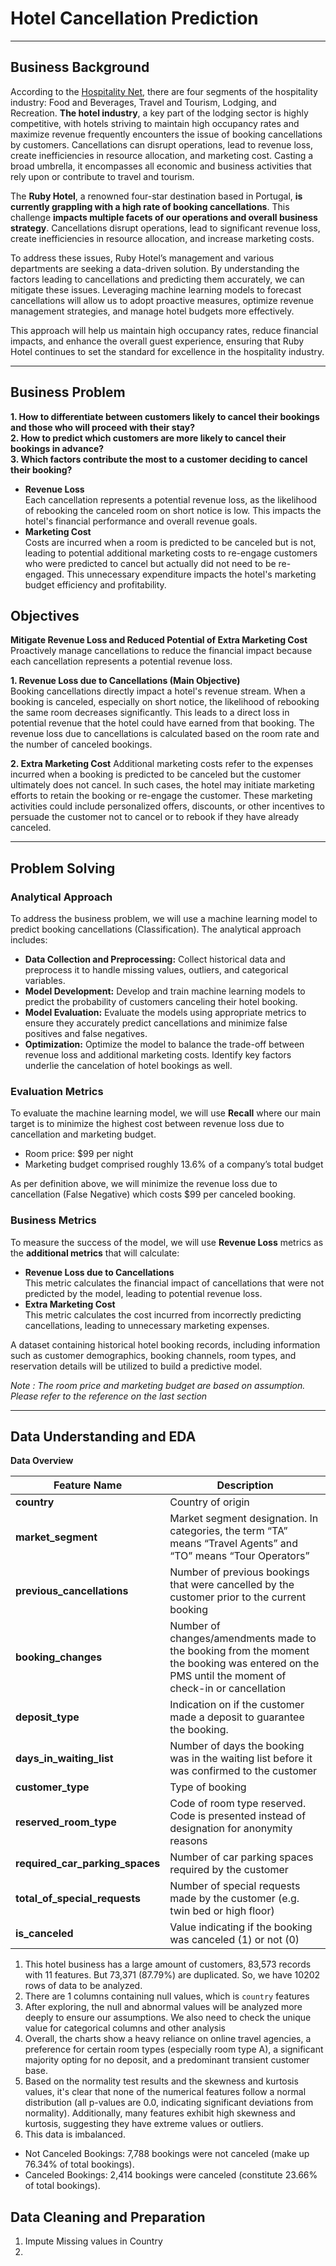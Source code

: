 # Hotel Cancellation Prediction
-------------------------------

## **Business Background**

According to the [Hospitality Net](https://www.hospitalitynet.org/opinion/4082318.html), there are four segments of the hospitality industry: Food and Beverages, Travel and Tourism, Lodging, and Recreation. **The hotel industry**, a key part of the lodging sector is highly competitive, with hotels striving to maintain high occupancy rates and maximize revenue frequently encounters the issue of booking cancellations by customers. Cancellations can disrupt operations, lead to revenue loss, create inefficiencies in resource allocation, and marketing cost. Casting a broad umbrella, it encompasses all economic and business activities that rely upon or contribute to travel and tourism.

The **Ruby Hotel**, a renowned four-star destination based in Portugal, **is currently grappling with a high rate of booking cancellations**. This challenge **impacts multiple facets of our operations and overall business strategy**. Cancellations disrupt operations, lead to significant revenue loss, create inefficiencies in resource allocation, and increase marketing costs.

To address these issues, Ruby Hotel’s management and various departments are seeking a data-driven solution. By understanding the factors leading to cancellations and predicting them accurately, we can mitigate these issues. Leveraging machine learning models to forecast cancellations will allow us to adopt proactive measures, optimize revenue management strategies, and manage hotel budgets more effectively.

This approach will help us maintain high occupancy rates, reduce financial impacts, and enhance the overall guest experience, ensuring that Ruby Hotel continues to set the standard for excellence in the hospitality industry.

 ----------------------------------
## **Business Problem**

**1. How to differentiate between customers likely to cancel their bookings and those who will proceed with their stay?**   
**2. How to predict which customers are more likely to cancel their bookings in advance?**   
**3. Which factors contribute the most to a customer deciding to cancel their booking?**   

* **Revenue Loss**   
Each cancellation represents a potential revenue loss, as the likelihood of rebooking the canceled room on short notice is low. This impacts the hotel's financial performance and overall revenue goals.   
* **Marketing Cost**   
Costs are incurred when a room is predicted to be canceled but is not, leading to potential additional marketing costs to re-engage customers who were predicted to cancel but actually did not need to be re-engaged. This unnecessary expenditure impacts the hotel's marketing budget efficiency and profitability.

## **Objectives**
**Mitigate Revenue Loss and Reduced Potential of Extra Marketing Cost**   
Proactively manage cancellations to reduce the financial impact because each cancellation represents a potential revenue loss.

**1. Revenue Loss due to Cancellations (Main Objective)**   
Booking cancellations directly impact a hotel's revenue stream. When a booking is canceled, especially on short notice, the likelihood of rebooking the same room decreases significantly. This leads to a direct loss in potential revenue that the hotel could have earned from that booking. The revenue loss due to cancellations is calculated based on the room rate and the number of canceled bookings.

**2. Extra Marketing Cost**
Additional marketing costs refer to the expenses incurred when a booking is predicted to be canceled but the customer ultimately does not cancel. In such cases, the hotel may initiate marketing efforts to retain the booking or re-engage the customer. These marketing activities could include personalized offers, discounts, or other incentives to persuade the customer not to cancel or to rebook if they have already canceled.

------------
## Problem Solving

### **Analytical Approach**
To address the business problem, we will use a machine learning model to predict booking cancellations (Classification). The analytical approach includes:

* **Data Collection and Preprocessing:** Collect historical data and preprocess it to handle missing values, outliers, and categorical variables.
* **Model Development:** Develop and train machine learning models to predict the probability of customers canceling their hotel booking.
* **Model Evaluation:** Evaluate the models using appropriate metrics to ensure they accurately predict cancellations and minimize false positives and false negatives.
* **Optimization:** Optimize the model to balance the trade-off between revenue loss and additional marketing costs. Identify key factors underlie the cancelation of hotel bookings as well.

### **Evaluation Metrics**

To evaluate the machine learning model, we will use **Recall** where our main target is to minimize the highest cost between revenue loss due to cancellation and marketing budget.

* Room price: $99 per night  
* Marketing budget comprised roughly 13.6% of a company’s total budget  

As per definition above, we will minimize the revenue loss due to cancellation (False Negative) which costs $99 per canceled booking.

### **Business Metrics**
To measure the success of the model, we will use **Revenue Loss** metrics as the **additional metrics** that will calculate:

* **Revenue Loss due to Cancellations**  
This metric calculates the financial impact of cancellations that were not predicted by the model, leading to potential revenue loss.
* **Extra Marketing Cost**  
This metric calculates the cost incurred from incorrectly predicting cancellations, leading to unnecessary marketing expenses.

A dataset containing historical hotel booking records, including information such as customer demographics, booking channels, room types, and reservation details will be utilized to build a predictive model.

*Note : The room price and marketing budget are based on assumption. Please refer to the reference on the last section*  

------------------
## Data Understanding and EDA

**Data Overview**

| Feature Name | Description |
| --- | --- |
|**country** | Country of origin |
|**market_segment** | Market segment designation. In categories, the term “TA” means “Travel Agents” and “TO” means “Tour Operators”  |
|**previous_cancellations** | Number of previous bookings that were cancelled by the customer prior to the current booking |
|**booking_changes** | Number of changes/amendments made to the booking from the moment the booking was entered on the PMS until the moment of check-in or cancellation |
|**deposit_type** |  Indication on if the customer made a deposit to guarantee the booking.  |
|**days_in_waiting_list** | Number of days the booking was in the waiting list before it was confirmed to the customer  |
|**customer_type** | Type of booking |
|**reserved_room_type** | Code of room type reserved. Code is presented instead of designation for anonymity reasons|
|**required_car_parking_spaces** | Number of car parking spaces required by the customer |
|**total_of_special_requests** | Number of special requests made by the customer (e.g. twin bed or high floor) |
|**is_canceled** | Value indicating if the booking was canceled (1) or not (0)|  

1. This hotel business has a large amount of customers, 83,573 records with 11 features. But 73,371 (87.79%) are duplicated. So, we have 10202 rows of data to be analyzed.
2. There are 1 columns containing null values, which is `country` features  
3. After exploring, the null and abnormal values will be analyzed more deeply to ensure our assumptions. We also need to check the unique value for categorical columns and other analysis
4. Overall, the charts show a heavy reliance on online travel agencies, a preference for certain room types (especially room type A), a significant majority opting for no deposit, and a predominant transient customer base.
5. Based on the normality test results and the skewness and kurtosis values, it's clear that none of the numerical features follow a normal distribution (all p-values are 0.0, indicating significant deviations from normality). Additionally, many features exhibit high skewness and kurtosis, suggesting they have extreme values or outliers.
6. This data is imbalanced.
  * Not Canceled Bookings: 7,788 bookings were not canceled (make up 76.34% of total bookings).   
  * Canceled Bookings: 2,414 bookings were canceled (constitute 23.66% of total bookings).

## Data Cleaning and Preparation   
1. Impute Missing values in Country
2. 
